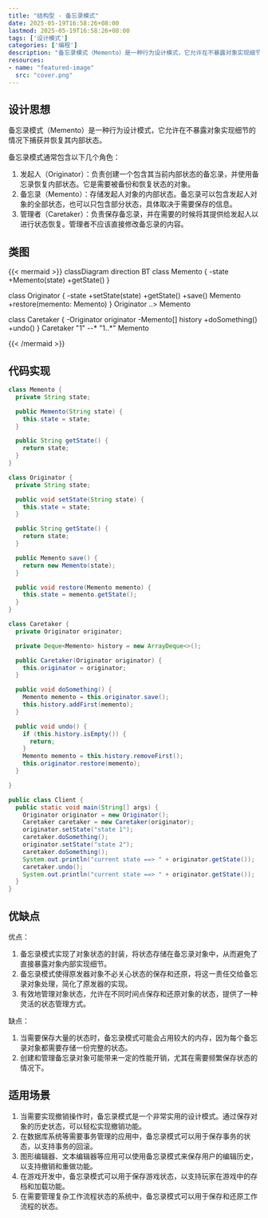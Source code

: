```yaml
---
title: "结构型 - 备忘录模式"
date: 2025-05-19T16:58:26+08:00
lastmod: 2025-05-19T16:58:26+08:00
tags: ['设计模式']
categories: ['编程']
description: "备忘录模式（Memento）是一种行为设计模式，它允许在不暴露对象实现细节的情况下捕获并恢复其内部状态。"
resources:
- name: "featured-image"
  src: "cover.png"
---
```

<!--more-->
## 设计思想
备忘录模式（Memento）是一种行为设计模式，它允许在不暴露对象实现细节的情况下捕获并恢复其内部状态。

备忘录模式通常包含以下几个角色：
1. 发起人（Originator）：负责创建一个包含其当前内部状态的备忘录，并使用备忘录恢复内部状态。它是需要被备份和恢复状态的对象。
2. 备忘录（Memento）：存储发起人对象的内部状态。备忘录可以包含发起人对象的全部状态，也可以只包含部分状态，具体取决于需要保存的信息。
3. 管理者（Caretaker）：负责保存备忘录，并在需要的时候将其提供给发起人以进行状态恢复。管理者不应该直接修改备忘录的内容。

## 类图
{{< mermaid >}}
classDiagram
  direction BT
  class Memento {
    -state
    +Memento(state)
    +getState()
  }

  class Originator {
    -state
    +setState(state)
    +getState()
    +save() Memento
    +restore(memento: Memento)
  }
  Originator ..> Memento

  class Caretaker {
    -Originator originator
    -Memento[] history
    +doSomething()
    +undo()
  }
  Caretaker "1" --* "1..*" Memento

{{< /mermaid >}}

## 代码实现
```java
class Memento {
  private String state;

  public Memento(String state) {
    this.state = state;
  }

  public String getState() {
    return state;
  }
}

class Originator {
  private String state;

  public void setState(String state) {
    this.state = state;
  }

  public String getState() {
    return state;
  }

  public Memento save() {
    return new Memento(state);
  }

  public void restore(Memento memento) {
    this.state = memento.getState();
  }
}

class Caretaker {
  private Originator originator;

  private Deque<Memento> history = new ArrayDeque<>();

  public Caretaker(Originator originator) {
    this.originator = originator;
  }

  public void doSomething() {
    Memento memento = this.originator.save();
    this.history.addFirst(memento);
  }

  public void undo() {
    if (this.history.isEmpty()) {
      return;
    }
    Memento memento = this.history.removeFirst();
    this.originator.restore(memento);
  }

}

public class Client {
  public static void main(String[] args) {
    Originator originator = new Originator();
    Caretaker caretaker = new Caretaker(originator);
    originator.setState("state 1");
    caretaker.doSomething();
    originator.setState("state 2");
    caretaker.doSomething();
    System.out.println("current state ==> " + originator.getState());
    caretaker.undo();
    System.out.println("current state ==> " + originator.getState());
  }
}
```

## 优缺点
优点：
1. 备忘录模式实现了对象状态的封装，将状态存储在备忘录对象中，从而避免了直接暴露对象内部实现细节。
2. 备忘录模式使得原发器对象不必关心状态的保存和还原，将这一责任交给备忘录对象处理，简化了原发器的实现。
3. 有效地管理对象状态，允许在不同时间点保存和还原对象的状态，提供了一种灵活的状态管理方式。

缺点：
1. 当需要保存大量的状态时，备忘录模式可能会占用较大的内存，因为每个备忘录对象都需要存储一份完整的状态。
2. 创建和管理备忘录对象可能带来一定的性能开销，尤其在需要频繁保存状态的情况下。

## 适用场景
1. 当需要实现撤销操作时，备忘录模式是一个非常实用的设计模式。通过保存对象的历史状态，可以轻松实现撤销功能。
2. 在数据库系统等需要事务管理的应用中，备忘录模式可以用于保存事务的状态，以支持事务的回滚。
3. 图形编辑器、文本编辑器等应用可以使用备忘录模式来保存用户的编辑历史，以支持撤销和重做功能。
4. 在游戏开发中，备忘录模式可以用于保存游戏状态，以支持玩家在游戏中的存档和加载功能。
5. 在需要管理复杂工作流程状态的系统中，备忘录模式可以用于保存和还原工作流程的状态。
